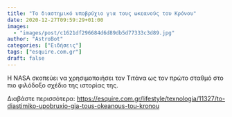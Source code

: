 ```yaml
---
title: "Το διαστημικό υποβρύχιο για τους ωκεανούς του Κρόνου"
date: 2020-12-27T09:59:29+01:00
images:
  - "images/post/c1621df296684d6d89db5d77333c3d89.jpg"
author: "AstroBot"
categories: ["Ειδήσεις"]
tags: ["esquire.com.gr"]
draft: false
---
```


Η NASA σκοπεύει να χρησιμοποιήσει τον Τιτάνα ως τον πρώτο σταθμό στο πιο φιλόδοξο σχέδιο της ιστορίας της.

Διαβάστε περισσότερα: https://esquire.com.gr/lifestyle/texnologia/11327/to-diastimiko-upobruxio-gia-tous-okeanous-tou-kronou

